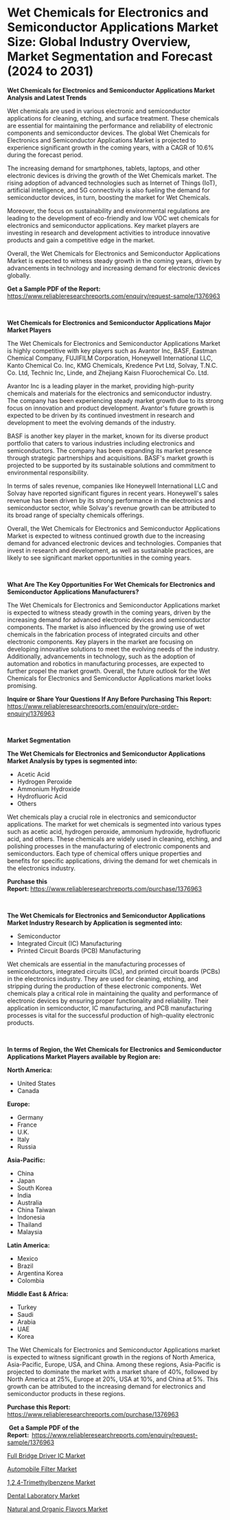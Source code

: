 <p><h1>Wet Chemicals for Electronics and Semiconductor Applications Market Size: Global Industry Overview, Market Segmentation and Forecast (2024 to 2031)</h1></p><p><strong>Wet Chemicals for Electronics and Semiconductor Applications Market Analysis and Latest Trends</strong></p>
<p><p>Wet chemicals are used in various electronic and semiconductor applications for cleaning, etching, and surface treatment. These chemicals are essential for maintaining the performance and reliability of electronic components and semiconductor devices. The global Wet Chemicals for Electronics and Semiconductor Applications Market is projected to experience significant growth in the coming years, with a CAGR of 10.6% during the forecast period.</p><p>The increasing demand for smartphones, tablets, laptops, and other electronic devices is driving the growth of the Wet Chemicals market. The rising adoption of advanced technologies such as Internet of Things (IoT), artificial intelligence, and 5G connectivity is also fueling the demand for semiconductor devices, in turn, boosting the market for Wet Chemicals.</p><p>Moreover, the focus on sustainability and environmental regulations are leading to the development of eco-friendly and low VOC wet chemicals for electronics and semiconductor applications. Key market players are investing in research and development activities to introduce innovative products and gain a competitive edge in the market.</p><p>Overall, the Wet Chemicals for Electronics and Semiconductor Applications Market is expected to witness steady growth in the coming years, driven by advancements in technology and increasing demand for electronic devices globally.</p></p>
<p><strong>Get a Sample PDF of the Report:&nbsp;</strong> <a href="https://www.reliableresearchreports.com/enquiry/request-sample/1376963">https://www.reliableresearchreports.com/enquiry/request-sample/1376963</a></p>
<p>&nbsp;</p>
<p><strong>Wet Chemicals for Electronics and Semiconductor Applications Major Market Players</strong></p>
<p><p>The Wet Chemicals for Electronics and Semiconductor Applications Market is highly competitive with key players such as Avantor Inc, BASF, Eastman Chemical Company, FUJIFILM Corporation, Honeywell International LLC, Kanto Chemical Co. Inc, KMG Chemicals, Kredence Pvt Ltd, Solvay, T.N.C. Co. Ltd, Technic Inc, Linde, and Zhejiang Kaisn Fluorochemical Co. Ltd.</p><p>Avantor Inc is a leading player in the market, providing high-purity chemicals and materials for the electronics and semiconductor industry. The company has been experiencing steady market growth due to its strong focus on innovation and product development. Avantor's future growth is expected to be driven by its continued investment in research and development to meet the evolving demands of the industry.</p><p>BASF is another key player in the market, known for its diverse product portfolio that caters to various industries including electronics and semiconductors. The company has been expanding its market presence through strategic partnerships and acquisitions. BASF's market growth is projected to be supported by its sustainable solutions and commitment to environmental responsibility.</p><p>In terms of sales revenue, companies like Honeywell International LLC and Solvay have reported significant figures in recent years. Honeywell's sales revenue has been driven by its strong performance in the electronics and semiconductor sector, while Solvay's revenue growth can be attributed to its broad range of specialty chemicals offerings.</p><p>Overall, the Wet Chemicals for Electronics and Semiconductor Applications Market is expected to witness continued growth due to the increasing demand for advanced electronic devices and technologies. Companies that invest in research and development, as well as sustainable practices, are likely to see significant market opportunities in the coming years.</p></p>
<p>&nbsp;</p>
<p><strong>What Are The Key Opportunities For Wet Chemicals for Electronics and Semiconductor Applications Manufacturers?</strong></p>
<p><p>The Wet Chemicals for Electronics and Semiconductor Applications market is expected to witness steady growth in the coming years, driven by the increasing demand for advanced electronic devices and semiconductor components. The market is also influenced by the growing use of wet chemicals in the fabrication process of integrated circuits and other electronic components. Key players in the market are focusing on developing innovative solutions to meet the evolving needs of the industry. Additionally, advancements in technology, such as the adoption of automation and robotics in manufacturing processes, are expected to further propel the market growth. Overall, the future outlook for the Wet Chemicals for Electronics and Semiconductor Applications market looks promising.</p></p>
<p><strong>Inquire or Share Your Questions If Any Before Purchasing This Report:</strong> <a href="https://www.reliableresearchreports.com/enquiry/pre-order-enquiry/1376963">https://www.reliableresearchreports.com/enquiry/pre-order-enquiry/1376963</a></p>
<p>&nbsp;</p>
<p><strong>Market Segmentation</strong></p>
<p><strong>The Wet Chemicals for Electronics and Semiconductor Applications Market Analysis by types is segmented into:</strong></p>
<p><ul><li>Acetic Acid</li><li>Hydrogen Peroxide</li><li>Ammonium Hydroxide</li><li>Hydrofluoric Acid</li><li>Others</li></ul></p>
<p><p>Wet chemicals play a crucial role in electronics and semiconductor applications. The market for wet chemicals is segmented into various types such as acetic acid, hydrogen peroxide, ammonium hydroxide, hydrofluoric acid, and others. These chemicals are widely used in cleaning, etching, and polishing processes in the manufacturing of electronic components and semiconductors. Each type of chemical offers unique properties and benefits for specific applications, driving the demand for wet chemicals in the electronics industry.</p></p>
<p><strong>Purchase this Report:&nbsp;</strong><a href="https://www.reliableresearchreports.com/purchase/1376963">https://www.reliableresearchreports.com/purchase/1376963</a></p>
<p>&nbsp;</p>
<p><strong>The Wet Chemicals for Electronics and Semiconductor Applications Market Industry Research by Application is segmented into:</strong></p>
<p><ul><li>Semiconductor</li><li>Integrated Circuit (IC) Manufacturing</li><li>Printed Circuit Boards (PCB) Manufacturing</li></ul></p>
<p><p>Wet chemicals are essential in the manufacturing processes of semiconductors, integrated circuits (ICs), and printed circuit boards (PCBs) in the electronics industry. They are used for cleaning, etching, and stripping during the production of these electronic components. Wet chemicals play a critical role in maintaining the quality and performance of electronic devices by ensuring proper functionality and reliability. Their application in semiconductor, IC manufacturing, and PCB manufacturing processes is vital for the successful production of high-quality electronic products.</p></p>
<p>&nbsp;</p>
<p><strong>In terms of Region, the Wet Chemicals for Electronics and Semiconductor Applications Market Players available by Region are:</strong></p>
<p>
    <p> <strong> North America: </strong>
        <ul>
            <li>United States</li>
            <li>Canada</li>
        </ul>
        </p> 
    <p> <strong> Europe: </strong>
        <ul>
            <li>Germany</li>
            <li>France</li>
            <li>U.K.</li>
            <li>Italy</li>
            <li>Russia</li>
        </ul>
        </p> 
    <p> <strong> Asia-Pacific: </strong>
        <ul>
            <li>China</li>
            <li>Japan</li>
            <li>South Korea</li>
            <li>India</li>
            <li>Australia</li>
            <li>China Taiwan</li>
            <li>Indonesia</li>
            <li>Thailand</li>
            <li>Malaysia</li>
        </ul>
        </p> 
    <p> <strong> Latin America: </strong>
        <ul>
            <li>Mexico</li>
            <li>Brazil</li>
            <li>Argentina Korea</li>
            <li>Colombia</li>
        </ul>
        </p> 
    <p> <strong> Middle East & Africa: </strong>
        <ul>
            <li>Turkey</li>
            <li>Saudi</li>
            <li>Arabia</li>
            <li>UAE</li>
            <li>Korea</li>
        </ul>
    </p>
    </p>
<p><p>The Wet Chemicals for Electronics and Semiconductor Applications market is expected to witness significant growth in the regions of North America, Asia-Pacific, Europe, USA, and China. Among these regions, Asia-Pacific is projected to dominate the market with a market share of 40%, followed by North America at 25%, Europe at 20%, USA at 10%, and China at 5%. This growth can be attributed to the increasing demand for electronics and semiconductor products in these regions.</p></p>
<p><strong>Purchase this Report: </strong><a href="https://www.reliableresearchreports.com/purchase/1376963">https://www.reliableresearchreports.com/purchase/1376963</a></p>
<p>&nbsp;<strong>Get a Sample PDF of the Report:&nbsp;&nbsp;</strong><a href="https://www.reliableresearchreports.com/enquiry/request-sample/1376963">https://www.reliableresearchreports.com/enquiry/request-sample/1376963</a></p>
<p><strong></strong></p>
<p><p><a href="https://view.publitas.com/reportprime-1/full-bridge-driver-ic-market-growth-market-trends-covid-19-impact-and-forecasts-for-period-from-2024-2031/">Full Bridge Driver IC Market</a></p><p><a href="https://view.publitas.com/reportprime-1/automobile-filter-market-growth-market-trends-covid-19-impact-and-forecasts-for-period-from-2024-2031/">Automobile Filter Market</a></p><p><a href="https://funky-papaya-cf4.notion.site/1-2-4-Trimethylbenzene-Market-Size-Share-Trends-Analysis-Report-By-Material-By-Type-By-End-user-bcf04a1395ae45379a26722aa641a050">1,2,4-Trimethylbenzene Market</a></p><p><a href="https://picayune-night-cbd.notion.site/Dental-Laboratory-Market-Size-2024-2031-Global-Industrial-Analysis-Key-Geographical-Regions-Mark-ec25ff1ad2ba46a79392b4972895c470">Dental Laboratory Market</a></p><p><a href="https://butternut-bug-553.notion.site/Natural-and-Organic-Flavors-Market-Research-Report-The-Key-To-Successful-Business-Strategy-Forecast-c3a22d2ab3c74fb2975ec860a2390290">Natural and Organic Flavors Market</a></p></p>